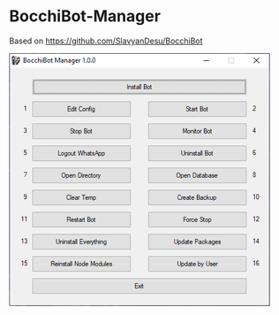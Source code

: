 # BocchiBot-Manager
Based on https://github.com/SlavyanDesu/BocchiBot

![BocchiBot-Manager](./BocchiBot-Manager.png)

